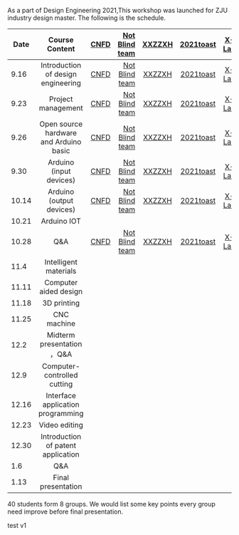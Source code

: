 As a part of Design Engineering 2021,This workshop was launched for ZJU industry design master.
The following is the schedule.

| Date        | Course Content           |  [CNFD](https://1831626605.wixsite.com/cnfd)| [Not Blind team](https://duckweed2222.wixsite.com/my-site-3)| [XXZZXH](https://xxzzxh.github.io/) | [2021toast](https://perfect-anger-34c.notion.site/2021-Toast-9d52603d5d39409b8337738a551b5df1)|[X-Lab](https://x-labby.webflow.io/) |  [Group6]()| [Group7]()| [Group8]()| 
| ------------- | :-----:| :-----:|-----:|	 :-----:| :-----:|:-----:|:-----:| :-----:|-----:|	
| 9.16      | Introduction of design engineering |  [CNFD](https://1831626605.wixsite.com/cnfd)| [Not Blind team](https://duckweed2222.wixsite.com/my-site-3)| [XXZZXH](https://xxzzxh.github.io/) | [2021toast](https://perfect-anger-34c.notion.site/2021-Toast-9d52603d5d39409b8337738a551b5df1)|[X-Lab](https://x-labby.webflow.io/) |  [Group6]()| [Group7]()| [Group8]()| 
| 9.23      | Project management      |   [CNFD](https://1831626605.wixsite.com/cnfd)| [Not Blind team](https://duckweed2222.wixsite.com/my-site-3)| [XXZZXH](https://xxzzxh.github.io/) | [2021toast](https://perfect-anger-34c.notion.site/2021-Toast-9d52603d5d39409b8337738a551b5df1)|[X-Lab](https://x-labby.webflow.io/) |  [Group6]()| [Group7]()| [Group8]()| 
| 9.26 | Open source hardware and Arduino basic  |  [CNFD](https://1831626605.wixsite.com/cnfd)| [Not Blind team](https://duckweed2222.wixsite.com/my-site-3)| [XXZZXH](https://xxzzxh.github.io/) | [2021toast](https://perfect-anger-34c.notion.site/2021-Toast-9d52603d5d39409b8337738a551b5df1)|[X-Lab](https://x-labby.webflow.io/) |  [Group6]()| [Group7]()| [Group8]()|  
| 9.30      | Arduino (input devices)     |   [CNFD](https://1831626605.wixsite.com/cnfd)| [Not Blind team](https://duckweed2222.wixsite.com/my-site-3)| [XXZZXH](https://xxzzxh.github.io/) | [2021toast](https://perfect-anger-34c.notion.site/2021-Toast-9d52603d5d39409b8337738a551b5df1)|[X-Lab](https://x-labby.webflow.io/) |  [Group6]()| [Group7]()| [Group8]()| 
| 10.14 | Arduino (output devices)      |   [CNFD](https://1831626605.wixsite.com/cnfd)| [Not Blind team](https://duckweed2222.wixsite.com/my-site-3)| [XXZZXH](https://xxzzxh.github.io/) | [2021toast](https://perfect-anger-34c.notion.site/2021-Toast-9d52603d5d39409b8337738a551b5df1)|[X-Lab](https://x-labby.webflow.io/) |  [Group6]()| [Group7]()| [Group8]()| 
| 10.21     | Arduino IOT     |  
| 10.28 | Q&A      |   [CNFD](https://1831626605.wixsite.com/cnfd)| [Not Blind team](https://duckweed2222.wixsite.com/my-site-3)| [XXZZXH](https://xxzzxh.github.io/) | [2021toast](https://perfect-anger-34c.notion.site/2021-Toast-9d52603d5d39409b8337738a551b5df1)|[X-Lab](https://x-labby.webflow.io/) |  [Group6]()| [Group7]()| [Group8]()| 
|11.4     |Intelligent materials     |  
| 11.11 | Computer aided design      |  
| 11.18     | 3D printing      |  
| 11.25| CNC machine      |   
| 12.2     | Midterm presentation ，Q&A     |  
| 12.9 | Computer-controlled cutting      |  
| 12.16      | Interface application programming  |  
| 12.23 | Video editing      |  
| 12.30    | Introduction of patent application |  
| 1.6 | Q&A     |  
| 1.13 | Final presentation    |  

40 students form 8 groups.
We would list some key points every group need improve before final presentation.

test v1
